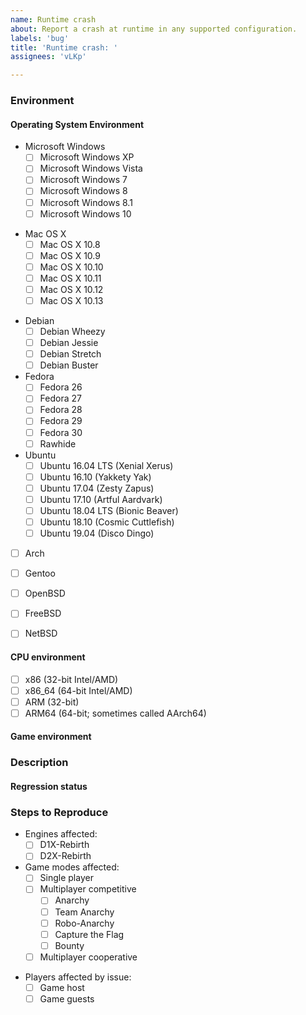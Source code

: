 ```yaml
---
name: Runtime crash
about: Report a crash at runtime in any supported configuration.
labels: 'bug'
title: 'Runtime crash: '
assignees: 'vLKp'

---
```


<!--
These instructions are wrapped in comment markers.  Write your answers outside the comment markers.  You may delete the commented text as you go, or leave it in and let the system remove the comments when you submit the issue.

Use this template if a current build crashes at runtime.  If your problem happens at build time, or is not a crash, please use the issue template `Failure to build` or the issue template `Runtime bug`, as appropriate.
-->
### Environment

<!--
If you fetched the source from Git and compiled your own build, state the Git commit you used, preferably as the full 40-digit commit hash.  Please do **not** say "HEAD", "current", or similar relative references.  The meaning of relative references can change as contributors publish new code.  The 40-digit commit hash will not change.

If you received a pre-packaged program from someone, describe how others can get the same program.  For publicly linked downloads, the download URL of the program is sufficient.  Please link to the program archive, not to the web page which links to the program archive.

  Good URL: https://www.dxx-rebirth.com/download/dxx/user/afuturepilot/dxx-rebirth_v0.60-weekly-04-14-18-win.zip
  Bad URL: https://www.dxx-rebirth.com/download-dxx-rebirth/
-->

#### Operating System Environment

<!--
State what platform (Microsoft Windows, Mac OS X, or Linux, *BSD) you used.  If you used multiple, list all of them.
-->

<!--
For Windows, if readily available, also state the installed Service Pack.
-->
* Microsoft Windows
  * [ ] Microsoft Windows XP
  * [ ] Microsoft Windows Vista
  * [ ] Microsoft Windows 7
  * [ ] Microsoft Windows 8
  * [ ] Microsoft Windows 8.1
  * [ ] Microsoft Windows 10

<!--
Mac OS X.  Add versions as needed.
-->
* Mac OS X
  * [ ] Mac OS X 10.8
  * [ ] Mac OS X 10.9
  * [ ] Mac OS X 10.10
  * [ ] Mac OS X 10.11
  * [ ] Mac OS X 10.12
  * [ ] Mac OS X 10.13

<!--
* For Linux, give the name of the distribution.
** For distributions with specific releases (Debian, Fedora, Ubuntu), give the name and number of the release.
** For rolling distributions (Arch, Gentoo), describe how recently the system was fully updated.  Reports from out-of-date systems are not rejected.  However, if your issue is known to be fixed by a particular update, the Rebirth maintainers may suggest that update instead of changing Rebirth.

Add versions as needed.
-->

* Debian
  * [ ] Debian Wheezy
  * [ ] Debian Jessie
  * [ ] Debian Stretch
  * [ ] Debian Buster
* Fedora
  * [ ] Fedora 26
  * [ ] Fedora 27
  * [ ] Fedora 28
  * [ ] Fedora 29
  * [ ] Fedora 30
  * [ ] Rawhide
* Ubuntu
  * [ ] Ubuntu 16.04 LTS (Xenial Xerus)
  * [ ] Ubuntu 16.10 (Yakkety Yak)
  * [ ] Ubuntu 17.04 (Zesty Zapus)
  * [ ] Ubuntu 17.10 (Artful Aardvark)
  * [ ] Ubuntu 18.04 LTS (Bionic Beaver)
  * [ ] Ubuntu 18.10 (Cosmic Cuttlefish)
  * [ ] Ubuntu 19.04 (Disco Dingo)

* [ ] Arch
* [ ] Gentoo

* [ ] OpenBSD
* [ ] FreeBSD
* [ ] NetBSD

#### CPU environment

<!--
Indicate which CPU families were tested for the issue.  Some bugs are only visible on certain architectures, since other architectures hide the consequences of the mistake.
If unsure, omit this section.  Generally, if you are on an architecture that requires special consideration, you will know your architecture.
-->
* [ ] x86 (32-bit Intel/AMD)
* [ ] x86\_64 (64-bit Intel/AMD)
* [ ] ARM (32-bit)
* [ ] ARM64 (64-bit; sometimes called AArch64)

#### Game environment

<!--
If the issue is specific to a particular mission, give the name of the campaign and the level of the mission within that campaign.  If the campaign is not one of the core assets (`Descent: First Strike`, `Descent 2: Counterstrike`, or `Descent 2: Vertigo`), give a download link to the campaign.

If the issue occurs at some particular place in the level, give a description how to reach that point from the beginning of the level.  Assume that the maintainer can use cheats to acquire keys, skip difficult fights, etc., but that the maintainer is not familiar with the optimal route to get from the start point to the affected location.

Regardless of whether the mission is a builtin campaign or custom campaign, identify the version of the Descent or Descent 2 assets you used.  Some issues have impacted only specific versions of the game data.  The simplest way to identify the asset is to report the size in bytes of `descent.hog` or `descent2.hog`, as appropriate.
-->

### Description

<!--
Describe the issue here.
-->

#### Regression status

<!--
Is the reported problem present in prior releases of Rebirth?  Is it a bug from the original game?

What is the oldest Git commit known to present the problem?  What is the newest Git commit known not to present the problem?  Ideally, the newest unaffected is an immediate parent of the oldest affected.  However, if the reporter lacks the ability to test individual versions (or the time to do so), there may be a range of untested commits for which the affected/unaffected status is unknown.  Reports are not rejected due to a wide range of untested commits.  However, smaller commit ranges are often easier to debug, so better information here improves the chance of a quick resolution.
-->

### Steps to Reproduce

<!--
Provide:
- Expected behavior
- Observed behavior
- Engines affected (D1X-Rebirth, D2X-Rebirth)
- Steps, starting from the main menu, to reach the problem state.  Assume the maintainer can cheat to any level and knows Descent input controls, but is unfamiliar with the particular level.
- If possible, describe the frequency of the problem.  Does it happen every time the steps to reproduce are followed?  If it is intermittent, are there any events correlated with the error?
- If the game produced any error messages, include their text verbatim.  If you paraphrase the message, you will likely be asked to reproduce the error and collect a verbatim copy of the text.
- For in-game problems, indicate whether it happens in single player, multiplayer cooperative, or multiplayer competitive.  If you do not know, state that.  You do not need to check every combination before filing, but please report which combinations you checked and the results you found for those combinations.
- If the game crashed and a crash dump was created, include the dump backtrace.
-->

* Engines affected:
  * [ ] D1X-Rebirth
  * [ ] D2X-Rebirth

* Game modes affected:
  * [ ] Single player
  * [ ] Multiplayer competitive
    * [ ] Anarchy
    * [ ] Team Anarchy
    * [ ] Robo-Anarchy
    * [ ] Capture the Flag
    * [ ] Bounty
  * [ ] Multiplayer cooperative

<!--
If the issue is only observed in single player, delete this next group.
-->
* Players affected by issue:
  * [ ] Game host
  * [ ] Game guests
